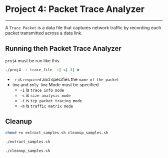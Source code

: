 # Project 4: Packet Trace Analyzer
---
A `Trace Packet` is a data file that captures network traffic by recording each packet transmitted across a data link.

## Running theh Packet Trace Analyzer

`proj4` must be run like this

```bash
./proj4 -r trace_file -i|-s|-t|-m
```
- `-r` is `required` and specifies the `name of the packet`
- `One` and `only One` Mode must be specified
    - `-i` is `trace info mode`
    - `-s` is `size analysis mode`
    - `-t` is `tcp packet tracing mode `
    - `-m` is `traffic matrix mode`

## Cleanup

```bash
chmod +x extract_samples.sh cleanup_samples.sh
```
```bash
./extract_samples.sh
```
```bash
./cleanup_samples.sh
```